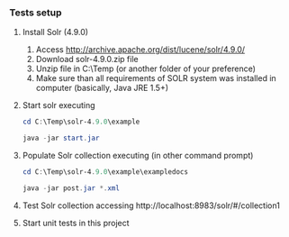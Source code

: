 ﻿### Tests setup
1.  Install Solr (4.9.0)
    1. Access <http://archive.apache.org/dist/lucene/solr/4.9.0/>
    2. Download solr-4.9.0.zip file
    3. Unzip file in C:\Temp (or another folder of your preference)
    4. Make sure than all requirements of SOLR system was installed in computer (basically, Java JRE 1.5+)

2.  Start solr executing
    ```powershell
    cd C:\Temp\solr-4.9.0\example
    
    java -jar start.jar
    ```

3.  Populate Solr collection executing (in other command prompt) 
    ```powershell
    cd C:\Temp\solr-4.9.0\example\exampledocs
    
    java -jar post.jar *.xml
    ```

4. Test Solr collection accessing http://localhost:8983/solr/#/collection1
5. Start unit tests in this project
